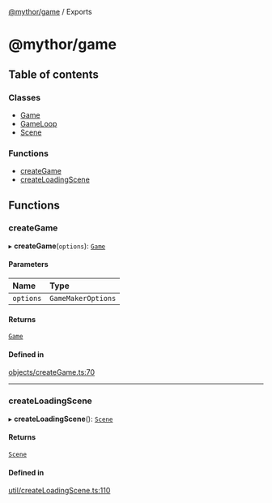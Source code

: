 [@mythor/game](README.md) / Exports

# @mythor/game

## Table of contents

### Classes

- [Game](classes/Game.md)
- [GameLoop](classes/GameLoop.md)
- [Scene](classes/Scene.md)

### Functions

- [createGame](modules.md#creategame)
- [createLoadingScene](modules.md#createloadingscene)

## Functions

### createGame

▸ **createGame**(`options`): [`Game`](classes/Game.md)

#### Parameters

| Name | Type |
| :------ | :------ |
| `options` | `GameMakerOptions` |

#### Returns

[`Game`](classes/Game.md)

#### Defined in

[objects/createGame.ts:70](https://github.com/desaintvincent/mythor/blob/eecdc4f/packages/game/src/objects/createGame.ts#L70)

___

### createLoadingScene

▸ **createLoadingScene**(): [`Scene`](classes/Scene.md)

#### Returns

[`Scene`](classes/Scene.md)

#### Defined in

[util/createLoadingScene.ts:110](https://github.com/desaintvincent/mythor/blob/eecdc4f/packages/game/src/util/createLoadingScene.ts#L110)
